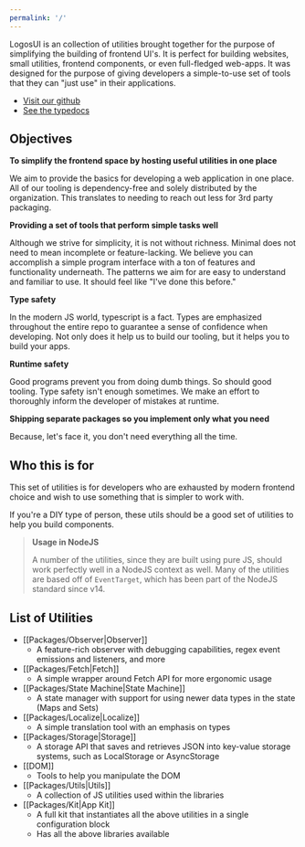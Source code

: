 ```yaml
---
permalink: '/'
---
```

LogosUI is an collection of utilities brought together for the purpose of simplifying the building of frontend UI's. It is perfect for building websites, small utilities, frontend components, or even full-fledged web-apps. It was designed for the purpose of giving developers a simple-to-use set of tools that they can "just use" in their applications. 

- [Visit our github](https://github.com/logos-ui/monorepo)
- [See the typedocs](https://logos-ui.github.io/modules.html)

## Objectives

**To simplify the frontend space by hosting useful utilities in one place**

We aim to provide the basics for developing a web application in one place. All of our tooling is dependency-free and solely distributed by the organization. This translates to needing to reach out less for 3rd party packaging.

**Providing a set of tools that perform simple tasks well**

Although we strive for simplicity, it is not without richness. Minimal does not need to mean incomplete or feature-lacking. We believe you can accomplish a simple program interface with a ton of features and functionality underneath. The patterns we aim for are easy to understand and familiar to use. It should feel like "I've done this before." 

**Type safety**

In the modern JS world, typescript is a fact. Types are emphasized throughout the entire repo to guarantee a sense of confidence when developing. Not only does it help us to build our tooling, but it helps you to build your apps.

**Runtime safety**

Good programs prevent you from doing dumb things. So should good tooling. Type safety isn't enough sometimes. We make an effort to thoroughly inform the developer of mistakes at runtime.

**Shipping separate packages so you implement only what you need**

Because, let's face it, you don't need everything all the time.

## Who this is for

This set of utilities is for developers who are exhausted by modern frontend choice and wish to use something that is simpler to work with. 

If you're a DIY type of person, these utils should be a good set of utilities to help you build components.

> **Usage in NodeJS** 
> 
> A number of the utilities, since they are built using pure JS, should work perfectly well in a NodeJS context as well. Many of the utilities are based off of `EventTarget`, which has been part of the NodeJS standard since v14.

## List of Utilities 

- [[Packages/Observer|Observer]]
	- A feature-rich observer with debugging capabilities, regex event emissions and listeners, and more
- [[Packages/Fetch|Fetch]]
	- A simple wrapper around Fetch API for more ergonomic usage
- [[Packages/State Machine|State Machine]]
	- A state manager with support for using newer data types in the state (Maps and Sets)
- [[Packages/Localize|Localize]]
	- A simple translation tool with an emphasis on types
- [[Packages/Storage|Storage]]
	- A storage API that saves and retrieves JSON into key-value storage systems, such as LocalStorage or AsyncStorage
- [[DOM]]
	- Tools to help you manipulate the DOM
- [[Packages/Utils|Utils]]
	- A collection of JS utilities used within the libraries
- [[Packages/Kit|App Kit]]
	- A full kit that instantiates all the above utilities in a single configuration block
	- Has all the above libraries available
